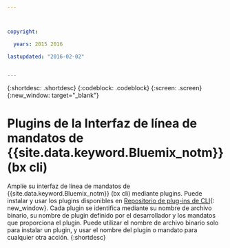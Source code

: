 ```yaml
---



copyright:

  years: 2015 2016

lastupdated: "2016-02-02"


---
```


{:shortdesc: .shortdesc}
{:codeblock: .codeblock}
{:screen: .screen}
{:new_window: target="_blank"}

# Plugins de la Interfaz de línea de mandatos de {{site.data.keyword.Bluemix_notm}} (bx cli)

Amplíe su interfaz de línea de mandatos de {{site.data.keyword.Bluemix_notm}} (bx cli) mediante
plugins. Puede instalar y usar los plugins disponibles en
[Repositorio de plug-ins de CLI](http://plugins.ng.bluemix.net/){: new_window}. Cada plugin se identifica mediante su nombre de
archivo binario, su nombre de plugin definido por el desarrollador y los mandatos que proporciona el plugin. Puede utilizar
el nombre de archivo binario solo para instalar un plugin, y usar el nombre del plugin o mandato para cualquier otra acción.
{:shortdesc}
